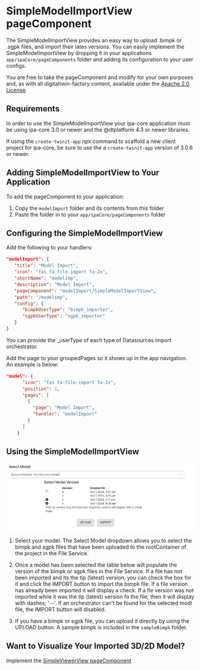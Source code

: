 # SimpleModelImportView pageComponent

The SimpleModelImportView provides an easy way to upload .bimpk or .sgpk files, and import their lates versions. You can easily implement the SimpleModelImportView by dropping it in your applications ```app/ipaCore/pageComponents``` folder and adding its configuration to your user configs.

You are free to take the pageComponent and modify for your own purposes and, as with all digitaltwin-factory content, available under the [Apache 2.0 License](../../LICENSE).

## Requirements

In order to use the SimpleModelImportView your ipa-core application must be using ipa-core 3.0 or newer and the @dtplatform 4.3 or newer libraries.

If using the ```create-twinit-app``` npx command to scaffold a new client project for ipa-core, be sure to use the a ```create-twinit-app``` version of 3.0.6 or newer.

## Adding SimpleModelImportView to Your Application

To add the pageComponent to your application:

1. Copy the ```modelImport``` folder and its contents from this folder
2. Paste the folder in to your ```app/ipaCore/pageComponents``` folder

## Configuring the SimpleModelImportView

Add the following to your handlers:

```json
"modelImport": {
   "title": "Model Import",
   "icon": "fas fa-file-import fa-2x",
   "shortName": "modelimp",
   "description": "Model Import",
   "pageComponent": "modelImport/SimpleModelImportView",
   "path": "/modelimp",
   "config": {
      "bimpkUserType": "bimpk_importer",
      "sgpkUserType": "sgpk_importer"
   }
}
```

You can provide the _userType of each type of Datasources import orchestrator.

Add the page to your groupedPages so it shows up in the app navigation. An example is below:

```json
"model": {
      "icon": "fas fa-file-import fa-2x",
      "position": 1,
      "pages": [
        {
          "page": "Model Import",
          "handler": "modelImport"
        }
      ]
    }
```

## Using the SimpleModelImportView

![SimpleModelImportView image](./img/pageComponent.jpg)

1. Select your model. The Select Model dropdown allows you to select the bimpk and sgpk files that have been uploaded to the rootContainer of the project in the File Service.

2. Once a model has been selected the table below will populate the version of the bimpk or sgpk files in the File Service. If a file has not been imported and its the tip (latest) version, you can check the box for it and click the IMPORT button to import the bimpk file. If a file version has already been imported it will display a check. If a fle version was not imported while it was the tip (latest) version fo the file, then it will display with dashes; '--'. If an orchestrator can't be found for the selected modl file, the IMPORT button will disabled.

3. If you have a bimpk or sgpk file, you can upload it directly by using the UPLOAD button. A sample bimpk is included in the ```sampleBimpk``` folder.

## Want to Visualize Your Imported 3D/2D Model?

Implement the [SimpleViewerView pageComponent](../simpleViewer/README.md)